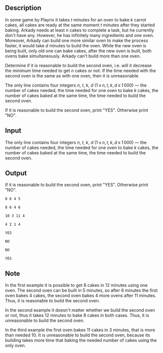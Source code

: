 ## Description

<div><p>In some game by Playrix it takes <span class="tex-span"><i>t</i></span> minutes for an oven to bake <span class="tex-span"><i>k</i></span> carrot cakes, all cakes are ready at the same moment <span class="tex-span"><i>t</i></span> minutes after they started baking. Arkady needs at least <span class="tex-span"><i>n</i></span> cakes to complete a task, but he currently don't have any. However, he has infinitely many ingredients and one oven. Moreover, Arkady can build one more similar oven to make the process faster, it would take <span class="tex-span"><i>d</i></span> minutes to build the oven. While the new oven is being built, only old one can bake cakes, after the new oven is built, both ovens bake simultaneously. Arkady can't build more than one oven.</p><p>Determine if it is reasonable to build the second oven, i.e. will it decrease the minimum time needed to get <span class="tex-span"><i>n</i></span> cakes or not. If the time needed with the second oven is the same as with one oven, then it is unreasonable.</p></div><div class="input-specification"><p>The only line contains four integers <span class="tex-span"><i>n</i></span>, <span class="tex-span"><i>t</i></span>, <span class="tex-span"><i>k</i></span>, <span class="tex-span"><i>d</i></span> (<span class="tex-span">1 ≤ <i>n</i>, <i>t</i>, <i>k</i>, <i>d</i> ≤ 1 000</span>)&nbsp;— the number of cakes needed, the time needed for one oven to bake <span class="tex-span"><i>k</i></span> cakes, the number of cakes baked at the same time, the time needed to build the second oven. </p></div><div class="output-specification"><p>If it is reasonable to build the second oven, print "<span class="tex-font-style-tt">YES</span>". Otherwise print "<span class="tex-font-style-tt">NO</span>".</p></div>

## Input

<p>The only line contains four integers <span class="tex-span"><i>n</i></span>, <span class="tex-span"><i>t</i></span>, <span class="tex-span"><i>k</i></span>, <span class="tex-span"><i>d</i></span> (<span class="tex-span">1 ≤ <i>n</i>, <i>t</i>, <i>k</i>, <i>d</i> ≤ 1 000</span>)&nbsp;— the number of cakes needed, the time needed for one oven to bake <span class="tex-span"><i>k</i></span> cakes, the number of cakes baked at the same time, the time needed to build the second oven. </p>

## Output

<p>If it is reasonable to build the second oven, print "<span class="tex-font-style-tt">YES</span>". Otherwise print "<span class="tex-font-style-tt">NO</span>".</p>





```input1
8 6 4 5

```




```input2
8 6 4 6

```




```input3
10 3 11 4

```




```input4
4 2 1 4

```




```output1
YES

```




```output2
NO

```




```output3
NO

```




```output4
YES

```



## Note

<p>In the first example it is possible to get <span class="tex-span">8</span> cakes in <span class="tex-span">12</span> minutes using one oven. The second oven can be built in <span class="tex-span">5</span> minutes, so after <span class="tex-span">6</span> minutes the first oven bakes <span class="tex-span">4</span> cakes, the second oven bakes <span class="tex-span">4</span> more ovens after <span class="tex-span">11</span> minutes. Thus, it is reasonable to build the second oven. </p><p>In the second example it doesn't matter whether we build the second oven or not, thus it takes <span class="tex-span">12</span> minutes to bake <span class="tex-span">8</span> cakes in both cases. Thus, it is unreasonable to build the second oven.</p><p>In the third example the first oven bakes <span class="tex-span">11</span> cakes in <span class="tex-span">3</span> minutes, that is more than needed <span class="tex-span">10</span>. It is unreasonable to build the second oven, because its building takes more time that baking the needed number of cakes using the only oven.</p>
